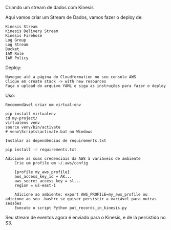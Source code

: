 Criando um stream de dados com Kinesis

Aqui vamos criar um Stream de Dados, vamos fazer o deploy de:

    Kinesis Stream
    Kinesis Delivery Stream
    Kinesis Firehose
    Log Group
    Log Stream
    Bucket
    IAM Role
    IAM Policy

Deploy:

    Navegue até a página do Cloudformation no seu console AWS
    Clique em create stack -> with new resources
    Faça o upload do arquivo YAML e siga as instruções para fazer o deploy

Uso:

    Recomendável criar um virtual-env

    pip install virtualenv
    cd my-project/
    virtualenv venv
    source venv/bin/activate
    # venv\Scripts\activate.bat no Windows

    Instalar as dependências de requirements.txt

    pip install -r requirements.txt

    Adicione as suas credenciais da AWS à variáveis de ambiente
        Crie um profile em ~/.aws/config

        [profile my_aws_profile]
        aws_access_key_id = AK... 
        aws_secret_access_key = sl...
        region = us-east-1

        Adicione ao ambiente: export AWS_PROFILE=my_aws_profile ou adicione ao seu .bashrc se quiser persistir a variável para outras sessões
        Execute o script Python put_records_in_kinesis.py

Seu stream de eventos agora é enviado para o Kinesis, e de lá persistido no S3.